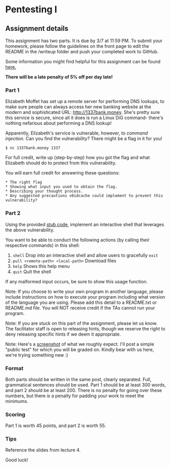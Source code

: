 Pentesting I
======

## Assignment details

This assignment has two parts. It is due by 3/7 at 11:59 PM.
To submit your homework, please follow the guidelines on the front page to edit the README in the /writeup folder and push your completed work to GitHub.

Some information you might find helpful for this assignment can be found [here.](https://www.owasp.org/index.php/Command_Injection)


**There will be a late penalty of 5% off per day late!**

### Part 1

Elizabeth Moffet has set up a remote server for performing DNS lookups, to make sure people can always access her new banking website at the modern and sophisticated URL: http://1337bank.money. She's pretty sure this service is secure, since all it does is run a Linux DiG command- there's nothing nefarious about performing a DNS lookup!

Apparently, Elizabeth's service is vulnerable, however, to *command injection.* Can you find the vulnerability? There might be a flag in it for you!

`$ nc 1337bank.money 1337`

For full credit, write up (step-by-step) how you got the flag and what Elizabeth should do to protect from this vulnerability.

You will earn full credit for answering these questions:

    * The right flag
    * Showing what input you used to obtain the flag.
    * Describing your thought process.
    * Any suggested precautions v0idcache could implement to prevent this vulnerability?

### Part 2

Using the provided [stub code](stub.py), implement an interactive shell that leverages the above vulnerability.

You want to be able to conduct the following actions (by calling their respective commands) in this shell: 

1) `shell`                               Drop into an interactive shell and allow users to gracefully `exit`
2) `pull <remote-path> <local-path>`     Download files
3) `help`                                Shows this help menu
4) `quit`                                Quit the shell

If any malformed input occurs, be sure to show this usage function.

Note: If you choose to write your own program in another language, please include instructions on how to execute your program including what version of the language you are using. Please add this detail to a README.txt or README.md file. You will NOT receive credit if the TAs cannot run your program.

Note: If you are stuck on this part of the assignment, please let us know. The facilitator staff is open to releasing hints, though we reserve the right to deny releasing specific hints if we deem it appropriate.

Note: Here's a [screenshot](shellimg.png) of what we roughly expect. I'll post a simple "public test" for which you will be graded on. Kindly bear with us here, we're trying something new :)


### Format

Both parts should be written in the same post, clearly separated. Full, grammatical sentences
should be used. Part 1 should be at least 300 words, and part 2 should be at least 200. There
is no penalty for going over these numbers, but there *is* a penalty for padding your work to meet
the minimums.

### Scoring

Part 1 is worth 45 points, and part 2 is worth 55.

### Tips

Reference the slides from lecture 4.


Good luck!
